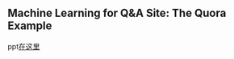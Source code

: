 ##  Machine Learning for Q&A Site: The Quora Example

ppt[在这里](http://slideshare.neatcn.com/xamat/machine-learning-for-qa-sites-the-quora-example)
